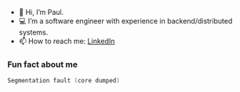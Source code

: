 - 👋 Hi, I’m Paul.
- 💻 I’m a software engineer with experience in backend/distributed systems.
- 📫 How to reach me: [LinkedIn](https://www.linkedin.com/in/paul-serafimescu/)

### Fun fact about me
```c
Segmentation fault (core dumped)
```
